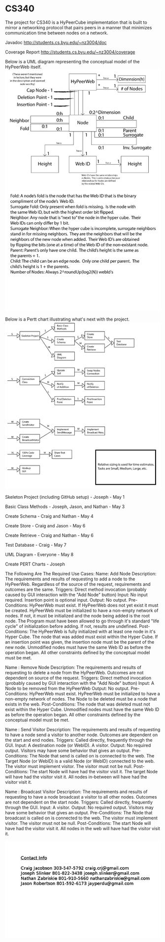 CS340
=====

The project for CS340 is a HyPeerCube implementation that is built to mirror a networking protocol that pairs peers in a manner that minimizes communication time between nodes on a network.

Javadoc
http://students.cs.byu.edu/~nz3004/doc

Coverage Report
http://students.cs.byu.edu/~nz3004/coverage

Below is a UML diagram representing the conceptual model of the HyPeerWeb itself.
![Conceptual Model](/extra_content/IMG_0313.jpg "Conceptual Model")
![Conceptual Model](/extra_content/IMG_0314.jpg "Conceptual Model")

Below is a Pertt chart illustrating what's next with the project.
![PERT Chart](/extra_content/PERT-Chart.png "PERT Chart")

Skeleton Project (including GitHub setup) - Joseph - May 1

Basic Class Methods - Joseph, Jason, and Nathan - May 3

Create Schema - Craig and Nathan - May 4

Create Store - Craig and Jason - May 6

Create Retrieve - Craig and Nathan - May 6

Test Database - Craig - May 7

UML Diagram - Everyone - May 8

Create PERT Charts - Joseph

The Following Are The Required Use Cases:
Name: Add Node
Description: The requirements and results of requesting to add a node to the HyPeerWeb.  Regardless of the source of the request, requirements and outcomes are the same.
Triggers: Direct method invocation (probably caused by GUI interaction with the "Add Node" button)
Input: No input required.  Insertion point is optional input.
Output: No output.
Pre-Conditions: 
	HyPeerWeb must exist.  If HyPeerWeb does not yet exist it must be created.
	HyPeerWeb must be initialized to have a non-empty network of nodes.  If not, it must be initialized and the node being added is the root node.
	The Program must have been allowed to go through it's standard "life cycle" of initialization before adding.  If not, results are undefined.
Post-Conditions: 
	The HyPeerWeb is fully initialized with at least one node in it's Hyper Cube.
	The node that was added must exist within the Hyper Cube.
	If an insertion point was given, the insertion node must be the parent of the new node.
	Unmodified nodes must have the same Web ID as before the operation began.
	All other constraints defined by the conceptual model must be met.

Name : Remove Node
Description: The requirements and results of requesting to delete a node from the HyPeerWeb.  Outcomes are not dependent on source of the request.
Triggers: Direct method invocation (probably caused by GUI interaction with the "Add Node" button)
Input: A Node to be removed from the HyPeerWeb
Output: No output.
Pre-Conditions:
	HyPeerWeb must exist.
	HyPeerWeb must be initialized to have a non-empty network of nodes.
	The Node to be deleted must be a node that exists in the web. 
Post-Conditions:
	The node that was deleted must not exist within the Hyper Cube.
	Unmodified nodes must have the same Web ID as before the operation began.
	All other constraints defined by the conceptual model must be met.

Name : Send Visitor
Description: The requirements and results of requesting to have a node send a visitor to another node.  Outcomes are dependent on the start and end nodes.
Triggers: Called directly, frequently through the GUI.
Input: A destination node (or WebID).  A visitor.
Output: No required output.  Visitors may have some behavior that gives an output.
Pre-Conditions:
	The Node that send is called on is connected to the web.
	The Target Node (or WebID) is a valid Node (or WebID) connected to the web.
	The visitor must implement visitor.
	The visitor must not be null.
Post-Conditions:
	The start Node will have had the visitor visit it.
	The target Node will have had the visitor visit it.
	All nodes in-between will have had the visitor visit it.

Name : Broadcast Visitor
Description: The requirements and results of requesting to have a node broadcast a visitor to all other nodes.  Outcomes are not dependent on the start node.
Triggers: Called directly, frequently through the GUI.
Input: A visitor.
Output: No required output.  Visitors may have some behavior that gives an output.
Pre-Conditions:
	The Node that broadcast is called on is connected to the web.
	The visitor must implement visitor.
	The visitor must not be null.
Post-Conditions:
	The start Node will have had the visitor visit it.
	All nodes in the web will have had the visitor visit it.

![Contacts](/extra_content/contact_info.png "Contacts")